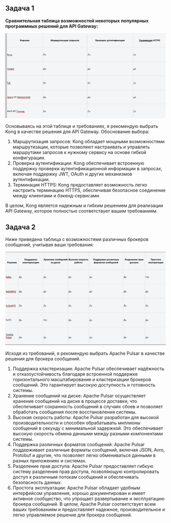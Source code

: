 ## Задача 1

**Cравнительная таблица возможностей некоторых популярных программных решений для API Gateway:**

![8b24076f8f9e64f726bafbfb6066a5c1.png](../../_resources/8b24076f8f9e64f726bafbfb6066a5c1-2.png)



Основываясь на этой таблице и требованиях, я рекомендую выбрать Kong в качестве решения для API Gateway.
Обоснование выбора:

1. Маршрутизация запросов: Kong обладает мощными возможностями маршрутизации, которые позволяют настраивать и управлять маршрутами запросов к нужному сервису на основе гибкой конфигурации.
2. Проверка аутентификации: Kong обеспечивает встроенную поддержку проверки аутентификационной информации в запросах, включая поддержку JWT, OAuth и других механизмов аутентификации.
3. Терминация HTTPS: Kong предоставляет возможность легко настроить терминацию HTTPS, обеспечивая безопасное соединение между клиентами и бэкенд-сервисами.

В целом, Kong является надежным и гибким решением для реализации API Gateway, которое полностью соответствует вашим требованиям.


## Задача 2

Ниже приведена таблица с возможностями различных брокеров сообщений, учитывая ваши требования:

![b761795bfc408ecd31971355152de928.png](../../_resources/b761795bfc408ecd31971355152de928-2.png)

Исходя из требований, я рекомендую выбрать Apache Pulsar в качестве решения для брокера сообщений.
1.	Поддержка кластеризации: Apache Pulsar обеспечивает надёжность и отказоустойчивость благодаря встроенной поддержке горизонтального масштабирования и кластеризации брокеров сообщений. Это гарантирует высокую доступность и готовность системы.
2.	Хранение сообщений на диске: Apache Pulsar осуществляет хранение сообщений на диске в процессе доставки, что обеспечивает сохранность сообщений в случаях сбоев и позволяет обработать сообщения после восстановления системы.
3.	Высокая скорость работы: Apache Pulsar разработан для высокой производительности и способен обрабатывать миллионы сообщений в секунду с минимальной задержкой. Это обеспечивает высокую скорость обмена данными между разными компонентами системы.
4.	Поддержка различных форматов сообщений: Apache Pulsar поддерживает различные форматы сообщений, включая JSON, Avro, Protobuf и другие, что позволяет легко обмениваться данными в разных приложениях и системах.
5.	Разделение прав доступа: Apache Pulsar предоставляет гибкую систему разделения прав доступа, позволяющую контролировать доступ к различным потокам сообщений и обеспечивать безопасность данных.
6.	Простота эксплуатации: Apache Pulsar обладает удобным интерфейсом управления, хорошо документирован и имеет активное сообщество, что упрощает развертывание и эксплуатацию брокера сообщений.
В целом, Apache Pulsar соответствует всем ваших требованиям и предоставляет надежное, производительное и легко управляемое решение для брокера сообщений.

